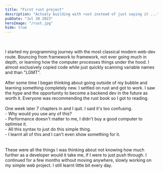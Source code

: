 ```yaml
---
title: "First rust project"
description: "Actualy building with rust instead of just saying it ..."
pubDate: "Jul 30 2023"
heroImage: "/rust.jpg"
hide: true
---
```


<br>
<br>
I started my programming journey with the most classical modern web-dev route. Bouncing from framework to framework, not ever going much in depth,
or learning how the computer processes things under the hood. I almost exclusively copied code while just quickly scanning variable names and than "LGMT".
<br>
<br>
After some time I began thinking about going outside of my bubble and learning something completely new. I settled on rust and got to work.
I saw the hype and the opportunity to become a backend dev in the future as worth it. Everyone was recommending the rust book so I got to reading.
<br>
<br>
One week later 7 chapters in and I quit. I said it's too confusing. <br>
- Why would you use any of this?<br>
- Performance doesn't matter to me, I didn't buy a good computer to optimise it.<br>
- All this syntax to just do this simple thing.<br>
- I learnt all of this and I can't even show something for it.<br>
<br>
<br>
These were all the things I was thinking about not knowing how much further as a developer would it take me, if I were to just push through. 
I continued for a few months without moving anywhere, slowly working on my simple web project. I still learnt little bit every day. 
<br>
<br>
